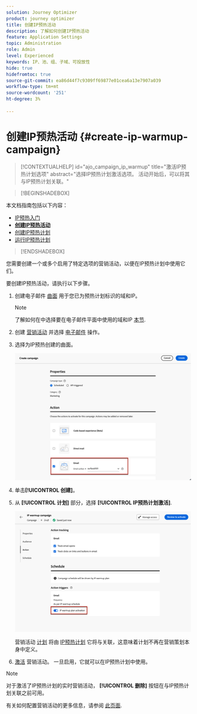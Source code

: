 ```yaml
---
solution: Journey Optimizer
product: journey optimizer
title: 创建IP预热活动
description: 了解如何创建IP预热活动
feature: Application Settings
topic: Administration
role: Admin
level: Experienced
keywords: IP、池、组、子域、可投放性
hide: true
hidefromtoc: true
source-git-commit: ea86d44f7c9309ff69877e01cea6a13e7907a039
workflow-type: tm+mt
source-wordcount: '251'
ht-degree: 3%

---
```


# 创建IP预热活动 {#create-ip-warmup-campaign}

>[!CONTEXTUALHELP]
>id="ajo_campaign_ip_warmup"
>title="激活IP预热计划选项"
>abstract="选择IP预热计划激活选项。 活动开始后，可以将其与IP预热计划关联。"

>[!BEGINSHADEBOX]

本文档指南包括以下内容：

* [IP预热入门](ip-warmup-gs.md)
* **[创建IP预热活动](ip-warmup-campaign.md)**
* [创建IP预热计划](ip-warmup-plan.md)
* [运行IP预热计划](ip-warmup-running.md)

>[!ENDSHADEBOX]

您需要创建一个或多个启用了特定选项的营销活动，以便在IP预热计划中使用它们。

要创建IP预热活动，请执行以下步骤。

1. 创建电子邮件 [曲面](channel-surfaces.md) 用于您已为预热计划标识的域和IP。<!--how do you identify these or who does it at the customer level?-->

   >[!NOTE]
   >
   >了解如何在中选择要在电子邮件平面中使用的域和IP [本节](../email/email-settings.md#subdomains-and-ip-pools).

1. 创建 [营销活动](../campaigns/create-campaign.md) 并选择 [电子邮件](../email/create-email.md#create-email-journey-campaign) 操作。

1. 选择为IP预热创建的曲面。

   ![](assets/ip-warmup-campaign-surface.png)

   <!--You must use the same surface as the one that will be used for the asociated IP warmup plan. [Learn how to create an IP warmup plan](#create-ip-warmup-plan)-->

1. 单击&#x200B;**[!UICONTROL 创建]**。

1. 从 **[!UICONTROL 计划]** 部分，选择 **[!UICONTROL IP预热计划激活]**.

   ![](assets/ip-warmup-campaign-plan-activation.png)

   营销活动 [计划](../campaigns/create-campaign.md#schedule) 将由 [IP预热计划](ip-warmup-plan.md) 它将与关联，这意味着计划不再在营销策划本身中定义。

1. [激活](../campaigns/review-activate-campaign.md) 营销活动。 一旦启用，它就可以在IP预热计划中使用。

>[!NOTE]
>
>对于激活了IP预热计划的实时营销活动， **[!UICONTROL 删除]** 按钮在与IP预热计划关联之前可用。

有关如何配置营销活动的更多信息，请参阅 [此页面](../campaigns/get-started-with-campaigns.md).

<!--Any recommendations when defining an audience? i.e do you have to include all your database or a limited number or according to your Excel file?-->

